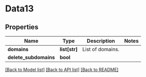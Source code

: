 # Data13

## Properties
Name | Type | Description | Notes
------------ | ------------- | ------------- | -------------
**domains** | **list[str]** | List of domains. | 
**delete_subdomains** | **bool** |  | 

[[Back to Model list]](../README.md#documentation-for-models) [[Back to API list]](../README.md#documentation-for-api-endpoints) [[Back to README]](../README.md)


